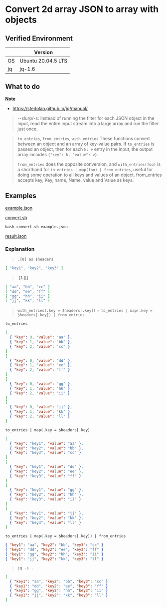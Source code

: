 # Convert 2d array JSON to array with objects

## Verified Environment

|   | Version |
| ----- | --- |
| OS  | Ubuntu 20.04.5 LTS |
| jq  | jq-1.6 |

## What to do

<!-- icon note -->
**Note**
<!-- end -->

- https://stedolan.github.io/jq/manual/

> --slurp/-s:
> Instead of running the filter for each JSON object in the input, read the entire input stream into a large array and run the filter just once.

> `to_entries`, `from_entries`, `with_entries`
> These functions convert between an object and an array of key-value pairs. If `to_entries` is passed an object, then for each `k: v` entry in the input, the output array includes `{"key": k, "value": v}`.
>
> `from_entries` does the opposite conversion, and `with_entries(foo)` is a shorthand for `to_entries | map(foo) | from_entries`, useful for doing some operation to all keys and values of an object. from_entries accepts key, Key, name, Name, value and Value as keys.

## Examples

<!-- include lang="json" -->
[example.json](./example.json)
<!-- end -->

<!-- include lang="bash" -->
[convert.sh](./convert.sh)
<!-- end -->

`bash convert.sh example.json`

<!-- include lang="json" -->
[result.json](./result.json)
<!-- end -->

### Explanation

> `.[0] as $headers`

```json
[ "key1", "key2", "key3" ]
```

> .[1:][]

```json
[ "aa", "bb", "cc" ]
[ "dd", "ee", "ff" ]
[ "gg", "hh", "ii" ]
[ "jj", "kk", "ll" ]
```

> `with_entries(.key = $headers[.key])`
> = `to_entries | map(.key = $headers[.key]) | from_entries`

`to_entries`

```json
[
  { "key": 0, "value": "aa" },
  { "key": 1, "value": "bb" },
  { "key": 2, "value": "cc" }
]
[
  { "key": 0, "value": "dd" },
  { "key": 1, "value": "ee" },
  { "key": 2, "value": "ff" }
]
[
  { "key": 0, "value": "gg" },
  { "key": 1, "value": "hh" },
  { "key": 2, "value": "ii" }
]
[
  { "key": 0, "value": "jj" },
  { "key": 1, "value": "kk" },
  { "key": 2, "value": "ll" }
]
```

`to_entries | map(.key = $headers[.key]`

```json
[
  { "key": "key1", "value": "aa" },
  { "key": "key2", "value": "bb" },
  { "key": "key3", "value": "cc" }
]
[
  { "key": "key1", "value": "dd" },
  { "key": "key2", "value": "ee" },
  { "key": "key3", "value": "ff" }
]
[
  { "key": "key1", "value": "gg" },
  { "key": "key2", "value": "hh" },
  { "key": "key3", "value": "ii" }
]
[
  { "key": "key1", "value": "jj" },
  { "key": "key2", "value": "kk" },
  { "key": "key3", "value": "ll" }
]
```

`to_entries | map(.key = $headers[.key]) | from_entries`

```json
{ "key1": "aa", "key2": "bb", "key3": "cc" }
{ "key1": "dd", "key2": "ee", "key3": "ff" }
{ "key1": "gg", "key2": "hh", "key3": "ii" }
{ "key1": "jj", "key2": "kk", "key3": "ll" }
```

> `jq -s .`

```json
[
  { "key1": "aa", "key2": "bb", "key3": "cc" }
  { "key1": "dd", "key2": "ee", "key3": "ff" }
  { "key1": "gg", "key2": "hh", "key3": "ii" }
  { "key1": "jj", "key2": "kk", "key3": "ll" }
]
```
